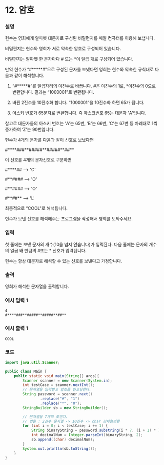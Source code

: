 # 12. 암호

### 설명

현수는 영희에게 알파벳 대문자로 구성된 비밀편지를 매일 컴퓨터를 이용해 보냅니다.

비밀편지는 현수와 영희가 서로 약속한 암호로 구성되어 있습니다.

비밀편지는 알파벳 한 문자마다 # 또는 *이 일곱 개로 구성되어 있습니다.

만약 현수가 “#*****#”으로 구성된 문자를 보냈다면 영희는 현수와 약속한 규칙대로 다음과 같이 해석합니다.

1. “#*****#”를 일곱자리의 이진수로 바꿉니다. #은 이진수의 1로, *이진수의 0으로 변환합니다. 결과는 “1000001”로 변환됩니다.

2. 바뀐 2진수를 10진수화 합니다. “1000001”을 10진수화 하면 65가 됩니다.

3. 아스키 번호가 65문자로 변환합니다. 즉 아스크번호 65는 대문자 'A'입니다.

참고로 대문자들의 아스키 번호는 'A'는 65번, ‘B'는 66번, ’C'는 67번 등 차례대로 1씩 증가하여 ‘Z'는 90번입니다.

현수가 4개의 문자를 다음과 같이 신호로 보냈다면

&#35;&#42;&#42;&#42;&#42;###&#42;&#42;#####&#42;&#42;#####&#42;&#42;##&#42;&#42;

이 신호를 4개의 문자신호로 구분하면

&#35;****## --> 'C'

&#35;**#### --> 'O'

&#35;**#### --> 'O'

&#35;&#42;&#42;##&#42;&#42; --> 'L'

최종적으로 “COOL"로 해석됩니다.

현수가 보낸 신호를 해석해주는 프로그램을 작성해서 영희를 도와주세요.

### 입력

첫 줄에는 보낸 문자의 개수(10을 넘지 안습니다)가 입력된다. 다음 줄에는 문자의 개수의 일곱 배 만큼의 #또는 * 신호가 입력됩니다.

현수는 항상 대문자로 해석할 수 있는 신호를 보낸다고 가정합니다.

### 출력

영희가 해석한 문자열을 출력합니다.

### 예시 입력 1
```
4
#****###**#####**#####**##** 

```
### 예시 출력 1
```
COOL
```

### 코드
```java
import java.util.Scanner;

public class Main {
    public static void main(String[] args){
        Scanner scanner = new Scanner(System.in);
        int testCase = scanner.nextInt();
        // 문자열을 입력받고 암호를 인코딩한다.
        String password = scanner.next()
                .replace("#", "1")
                .replace("*", "0");
        StringBuilder sb = new StringBuilder();

        // 문자열을 7개씩 쪼갠다.
        // 변환 : 2진수 문자열 -> 10진수 -> char 강제형변환
        for (int i = 0; i < testCase; i += 1) {
            String binaryString = password.substring(i * 7, (i + 1) * 7);
            int decimalNum = Integer.parseInt(binaryString, 2);
            sb.append((char) decimalNum);
        }
        System.out.println(sb.toString());
    }
}
```